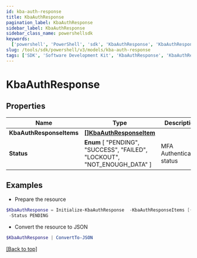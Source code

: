```yaml
---
id: kba-auth-response
title: KbaAuthResponse
pagination_label: KbaAuthResponse
sidebar_label: KbaAuthResponse
sidebar_class_name: powershellsdk
keywords:
  ['powershell', 'PowerShell', 'sdk', 'KbaAuthResponse', 'KbaAuthResponse']
slug: /tools/sdk/powershell/v3/models/kba-auth-response
tags: ['SDK', 'Software Development Kit', 'KbaAuthResponse', 'KbaAuthResponse']
---
```


# KbaAuthResponse

## Properties

| Name | Type | Description | Notes |
| --- | --- | --- | --- |
| **KbaAuthResponseItems** | [**[]KbaAuthResponseItem**](kba-auth-response-item) |  | [optional] |
| **Status** | **Enum** [ "PENDING", "SUCCESS", "FAILED", "LOCKOUT", "NOT_ENOUGH_DATA" ] | MFA Authentication status | [optional] |

## Examples

- Prepare the resource

```powershell
$KbaAuthResponse = Initialize-KbaAuthResponse  -KbaAuthResponseItems [{questionId=089899f13a8f4da7824996191587bab9, isVerified=false}] `
 -Status PENDING
```

- Convert the resource to JSON

```powershell
$KbaAuthResponse | ConvertTo-JSON
```

[[Back to top]](#)
